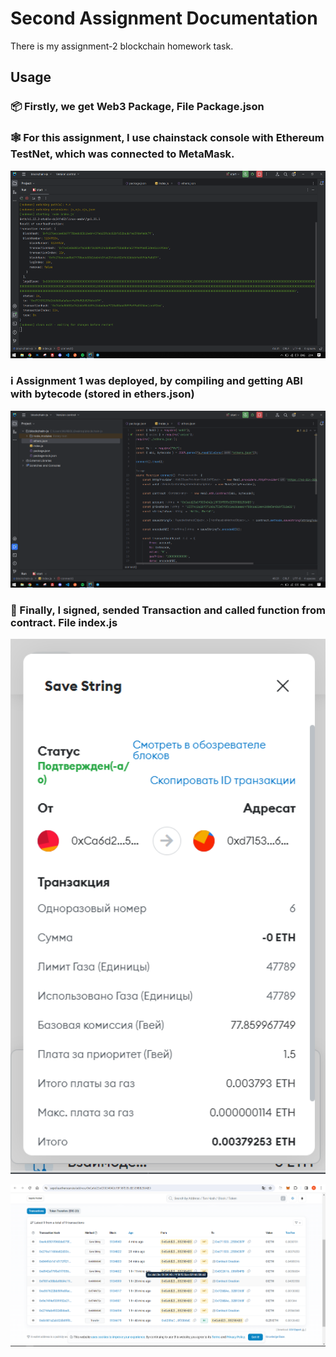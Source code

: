 # Second Assignment Documentation

There is my assignment-2 blockchain homework task.

## Usage

### 📦 Firstly, we get Web3 Package, File Package.json

### 🕸️ For this assignment, I use chainstack console with Ethereum TestNet, which was connected to MetaMask.

<p align="center">
  <img src = "https://github.com/Zhkslkn/blockchain-assignment2/blob/main/assets/asset-1.png" height=300>
</p>

### ℹ️ Assignment 1 was deployed, by compiling and getting ABI with bytecode (stored in ethers.json)

<p align="center">
  <img src = "https://github.com/Zhkslkn/blockchain-assignment2/blob/main/assets/asset-2.png" width=600>
</p>

### 🏁 Finally, I signed, sended Transaction and called function from contract. File index.js

<p align="center">
  <img src = "https://github.com/Zhkslkn/blockchain-assignment2/blob/main/assets/asset-3.png" width=600>
</p>

<p align="center">
  <img src = "https://github.com/Zhkslkn/blockchain-assignment2/blob/main/assets/asset-4.png" width=600>
</p>
